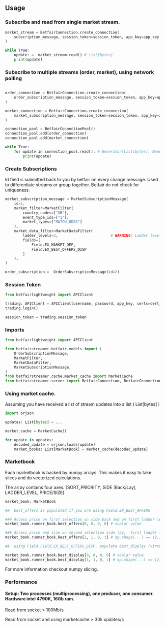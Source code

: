 ## Usage

### Subscribe and read from single market stream.

```python
market_stream = BetfairConnection.create_connection(
    subscription_message, session_token=session_token, app_key=app_key
)

while True:
    update: =  market_stream.read() # List[bytes]
    print(update)
```

### Subscribe to multiple streams (order, market), using network polling

```python

order_connection = BetfairConnection.create_connection(
    order_subscription_message, session_token=session_token, app_key=app_key
)

market_connection = BetfairConnection.create_connection(
    market_subscription_message, session_token=session_token, app_key=app_key
)

connection_pool = BetfairConnectionPool()
connection_pool.add(order_connection)
connection_pool.add(market_connection)

while True:
    for update in connection_pool.read(): # Generator[List[bytes], None, None]  
        print(update)

```

### Create Subscriptions

Id field is submitted back to you by betfair on every change message. Used to differentiate streams or group together. Betfair do not check
for uniqueness.
```python
market_subscription_message = MarketSubscriptionMessage(
    id=1,
    market_filter=MarketFilter(
        country_codes=["GB"], 
        event_type_ids=["1"], 
        market_types=["MATCH_ODDS"]
    ),
    market_data_filter=MarketDataFilter(
        ladder_levels=3,                        # WARNING! Ladder levels are fixed to 3 atm !!
        fields=[
            Field.EX_MARKET_DEF, 
            Field.EX_BEST_OFFERS_DISP
        ]
    ),   
)

order_subscription =  OrderSubscriptionMessage(id=2)
```

### Session Token

```python
from betfairlightweight import APIClient

trading: APIClient = APIClient(username, password, app_key, certs=cert_path)
trading.login()

session_token = trading.session_token
```

### Imports

```python
from betfairlightweight import APIClient

from betfairstreamer.betfair.models import (
    OrderSubscriptionMessage,
    MarketFilter,
    MarketDataFilter,
    MarketSubscriptionMessage,
)
from betfairstreamer.cache.market_cache import MarketCache
from betfairstreamer.server import BetfairConnection, BetfairConnectionPool

```

### Using market cache.
Assuming you have received a list of stream updates into a list ( List[bytes] )
```python
import orjson

updates: List[bytes] = ...

market_cache = MarketCache()

for update in updates:
    decoded_update = orjson.loads(update)
    market_books: List[MarketBook] = market_cache(decoded_update)
```


### Marketbook

Each marketbook is backed by numpy arrays. This makes it easy to take slices and do vectorized calculations.

The array contains four axes. [SORT_PRIORITY, SIDE (Back/Lay), LADDER_LEVEL, PRICE/SIZE]

```python
market_book: MarketBook

##  best_offers is populated if you are using Field.EX_BEST_OFFERS

### Access price on first selection on side back and on first ladder level
market_book.runner_book.best_offers[0, 0, 0, 0] # scalar value

### Access price and size on second selection side lay,  first ladder level
market_book.runner_book.best_offers[1, 1, 0, :] # np.shape(...) == (2,)

##  using Field.Field.EX_BEST_OFFERS_DISP, populate best_display (virtualised prices/ what betfair homepage display) 

market_book.runner_book.best_display[0, 0, 0, 0] # scalar value
market_book.runner_book.best_display[1, 1, 0, :] # np.shape(...) == (2,)
```

For more information checkout numpy slicing.

### Performance

#### Setup: Two processes (multiprocessing), one producer, one consumer. Hardware intel 4790K, 16Gb ram.

Read from socket > 100Mb/s  

Read from socket and using marketcache > 30k updates/s

